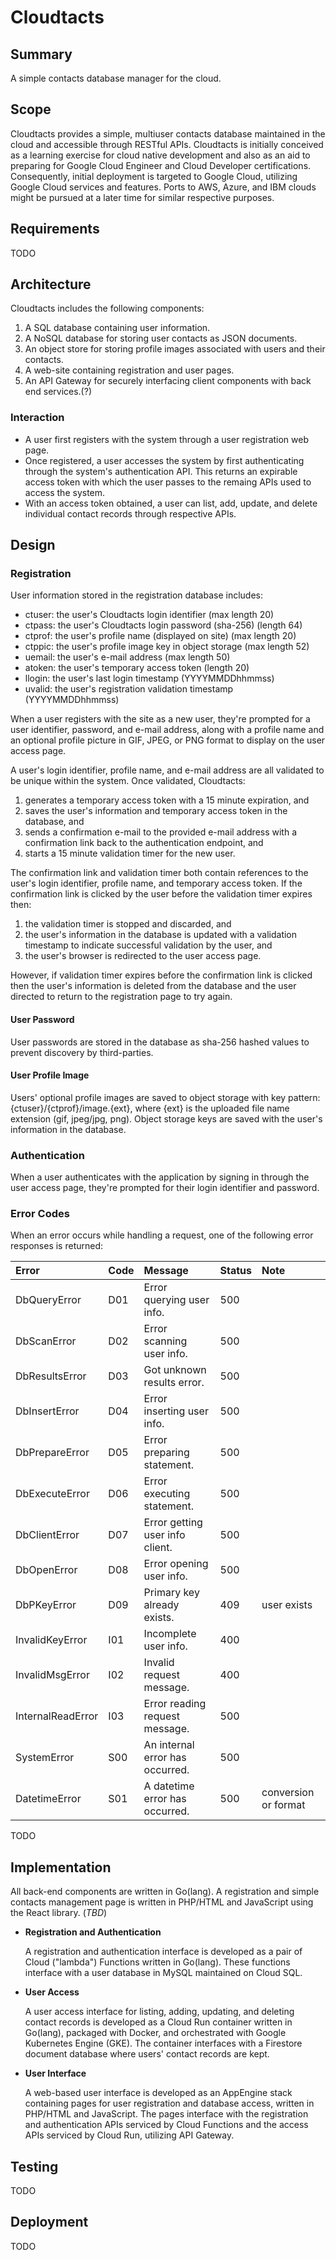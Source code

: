 # Cloudtacts
## Summary
A simple contacts database manager for the cloud.

## Scope
Cloudtacts provides a simple, multiuser contacts database maintained in the
cloud and accessible through RESTful APIs. Cloudtacts is initially conceived
as a learning exercise for cloud native development and also as an aid to
preparing for Google Cloud Engineer and Cloud Developer certifications.
Consequently, initial deployment is targeted to Google Cloud, utilizing
Google Cloud services and features. Ports to AWS, Azure, and IBM clouds might
be pursued at a later time for similar respective purposes.

## Requirements
TODO

## Architecture
Cloudtacts includes the following components:
1. A SQL database containing user information.
2. A NoSQL database for storing user contacts as JSON documents.
3. An object store for storing profile images associated with users and
their contacts.
4. A web-site containing registration and user pages.
5. An API Gateway for securely interfacing client components with back end
services.(?)

### Interaction
- A user first registers with the system through a user registration web page.
- Once registered, a user accesses the system by first authenticating through
the system's authentication API. This returns an expirable access token with
which the user passes to the remaing APIs used to access the system.
- With an access token obtained, a user can list, add, update, and delete
individual contact records through respective APIs.

## Design
### Registration
User information stored in the registration database includes:

- ctuser: the user's Cloudtacts login identifier            (max length 20)
- ctpass: the user's Cloudtacts login password (sha-256)    (length 64)
- ctprof: the user's profile name (displayed on site)       (max length 20)
- ctppic: the user's profile image key in object storage    (max length 52)
- uemail: the user's e-mail address                         (max length 50)
- atoken: the user's temporary access token                 (length 20)
- llogin: the user's last login timestamp                   (YYYYMMDDhhmmss)
- uvalid: the user's registration validation timestamp      (YYYYMMDDhhmmss)

When a user registers with the site as a new user, they're prompted for a user
identifier, password, and e-mail address, along with a profile name and an
optional profile picture in GIF, JPEG, or PNG format to display on the user
access page.

A user's login identifier, profile name, and e-mail address are all validated
to be unique within the system. Once validated, Cloudtacts:

1. generates a temporary access token with a 15 minute expiration, and
2. saves the user's information and temporary access token in the database, and
3. sends a confirmation e-mail to the provided e-mail address with a
confirmation link back to the authentication endpoint, and
4. starts a 15 minute validation timer for the new user.

The confirmation link and validation timer both contain references to the
user's login identifier, profile name, and temporary access token. If the
confirmation link is clicked by the user before the validation timer expires
then:

1. the validation timer is stopped and discarded, and
2. the user's information in the database is updated with a validation
timestamp to indicate successful validation by the user, and
3. the user's browser is redirected to the user access page.

However, if validation timer expires before the confirmation link is clicked
then the user's information is deleted from the database and the user directed
to return to the registration page to try again.

#### User Password
User passwords are stored in the database as sha-256 hashed values to prevent
discovery by third-parties.

#### User Profile Image
Users' optional profile images are saved to object storage with key pattern:
{ctuser}/{ctprof}/image.{ext}, where {ext} is the uploaded file name extension
(gif, jpeg/jpg, png). Object storage keys are saved with the user's information
in the database.

### Authentication
When a user authenticates with the application by signing in through the user
access page, they're prompted for their login identifier and password.

### Error Codes
When an error occurs while handling a request, one of the following error
responses is returned:

| Error             | Code | Message                        | Status | Note                 |
| :---------------- | :--- | :----------------------------- | :----- | :------------------- |
| DbQueryError      | D01  | Error querying user info.      | 500    |                      |
| DbScanError       | D02  | Error scanning user info.      | 500    |                      |
| DbResultsError    | D03  | Got unknown results error.     | 500    |                      |
| DbInsertError     | D04  | Error inserting user info.     | 500    |                      |
| DbPrepareError    | D05  | Error preparing statement.     | 500    |                      |
| DbExecuteError    | D06  | Error executing statement.     | 500    |                      |
| DbClientError     | D07  | Error getting user info client.| 500    |                      |
| DbOpenError       | D08  | Error opening user info.       | 500    |                      |
| DbPKeyError       | D09  | Primary key already exists.    | 409    | user exists          |
| InvalidKeyError   | I01  | Incomplete user info.          | 400    |                      |
| InvalidMsgError   | I02  | Invalid request message.       | 400    |                      |
| InternalReadError | I03  | Error reading request message. | 500    |                      |
| SystemError       | S00  | An internal error has occurred.| 500    |                      |
| DatetimeError     | S01  | A datetime error has occurred. | 500    | conversion or format |

TODO

## Implementation
All back-end components are written in Go(lang). A registration and simple
contacts management page is written in PHP/HTML and JavaScript using the React
library. (_TBD_)

- **Registration and Authentication**

    A registration and authentication interface is developed as a pair of Cloud
("lambda") Functions written in Go(lang). These functions interface with a
user database in MySQL maintained on Cloud SQL.

- **User Access**

    A user access interface for listing, adding, updating, and deleting contact
records is developed as a Cloud Run container written in Go(lang), packaged
with Docker, and orchestrated with Google Kubernetes Engine (GKE). The
container interfaces with a Firestore document database where users' contact
records are kept.

- **User Interface**

    A web-based user interface is developed as an AppEngine stack containing
pages for user registration and database access, written in PHP/HTML and
JavaScript. The pages interface with the registration and authentication APIs
serviced by Cloud Functions and the access APIs serviced by Cloud Run,
utilizing API Gateway.

## Testing
TODO

## Deployment
TODO
